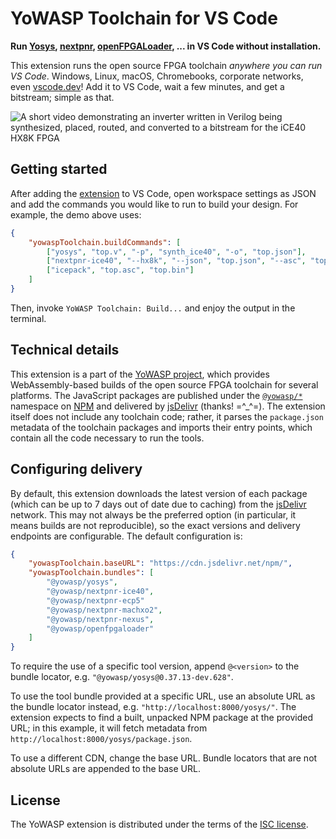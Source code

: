 # YoWASP Toolchain for VS Code

**Run [Yosys][], [nextpnr][], [openFPGALoader][], ... in VS Code without installation.**

This extension runs the open source FPGA toolchain *anywhere you can run VS Code*. Windows, Linux, macOS, Chromebooks, corporate networks, even [vscode.dev][]! Add it to VS Code, wait a few minutes, and get a bitstream; simple as that.

![A short video demonstrating an inverter written in Verilog being synthesized, placed, routed, and converted to a bitstream for the iCE40 HX8K FPGA](demo.gif)

[yosys]: https://github.com/YosysHQ/yosys
[nextpnr]: https://github.com/YosysHQ/nextpnr
[openFPGALoader]: https://github.com/trabucayre/openFPGALoader
[vscode.dev]: https://vscode.dev

## Getting started

After adding the [extension][] to VS Code, open workspace settings as JSON and add the commands you would like to run to build your design. For example, the demo above uses:

```json
{
    "yowaspToolchain.buildCommands": [
        ["yosys", "top.v", "-p", "synth_ice40", "-o", "top.json"],
        ["nextpnr-ice40", "--hx8k", "--json", "top.json", "--asc", "top.asc"],
        ["icepack", "top.asc", "top.bin"]
    ]
}
```

Then, invoke `YoWASP Toolchain: Build...` and enjoy the output in the terminal.

[extension]: https://marketplace.visualstudio.com/items?itemName=yowasp.toolchain

## Technical details

This extension is a part of the [YoWASP project][yowasp], which provides WebAssembly-based builds of the open source FPGA toolchain for several platforms. The JavaScript packages are published under the [`@yowasp/*`][yowasp-npm] namespace on [NPM][] and delivered by [jsDelivr][] (thanks! =^_^=). The extension itself does not include any toolchain code; rather, it parses the `package.json` metadata of the toolchain packages and imports their entry points, which contain all the code necessary to run the tools.

[yowasp]: https://yowasp.org
[yowasp-npm]: https://npmjs.org/org/yowasp
[npm]: https://npmjs.org/
[jsdelivr]: https://www.jsdelivr.com/

## Configuring delivery

By default, this extension downloads the latest version of each package (which can be up to 7 days out of date due to caching) from the [jsDelivr][] network. This may not always be the preferred option (in particular, it means builds are not reproducible), so the exact versions and delivery endpoints are configurable. The default configuration is:

```json
{
    "yowaspToolchain.baseURL": "https://cdn.jsdelivr.net/npm/",
    "yowaspToolchain.bundles": [
        "@yowasp/yosys",
        "@yowasp/nextpnr-ice40",
        "@yowasp/nextpnr-ecp5"
        "@yowasp/nextpnr-machxo2",
        "@yowasp/nextpnr-nexus",
        "@yowasp/openfpgaloader"
    ]
}
```

To require the use of a specific tool version, append `@<version>` to the bundle locator, e.g. `"@yowasp/yosys@0.37.13-dev.628"`.

To use the tool bundle provided at a specific URL, use an absolute URL as the bundle locator instead, e.g. `"http://localhost:8000/yosys/"`. The extension expects to find a built, unpacked NPM package at the provided URL; in this example, it will fetch metadata from `http://localhost:8000/yosys/package.json`.

To use a different CDN, change the base URL. Bundle locators that are not absolute URLs are appended to the base URL.

## License

The YoWASP extension is distributed under the terms of the [ISC license](LICENSE.txt).